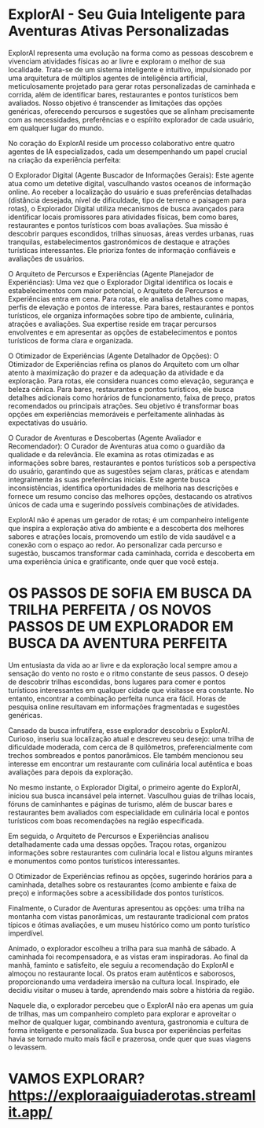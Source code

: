 # ExplorAI - Seu Guia Inteligente para Aventuras Ativas Personalizadas

ExplorAI representa uma evolução na forma como as pessoas descobrem e vivenciam atividades físicas ao ar livre e exploram o melhor de sua localidade. Trata-se de um sistema inteligente e intuitivo, impulsionado por uma arquitetura de múltiplos agentes de inteligência artificial, meticulosamente projetado para gerar rotas personalizadas de caminhada e corrida, além de identificar bares, restaurantes e pontos turísticos bem avaliados. Nosso objetivo é transcender as limitações das opções genéricas, oferecendo percursos e sugestões que se alinham precisamente com as necessidades, preferências e o espírito explorador de cada usuário, em qualquer lugar do mundo.

No coração do ExplorAI reside um processo colaborativo entre quatro agentes de IA especializados, cada um desempenhando um papel crucial na criação da experiência perfeita:

O Explorador Digital (Agente Buscador de Informações Gerais): Este agente atua como um detetive digital, vasculhando vastos oceanos de informação online. Ao receber a localização do usuário e suas preferências detalhadas (distância desejada, nível de dificuldade, tipo de terreno e paisagem para rotas), o Explorador Digital utiliza mecanismos de busca avançados para identificar locais promissores para atividades físicas, bem como bares, restaurantes e pontos turísticos com boas avaliações. Sua missão é descobrir parques escondidos, trilhas sinuosas, áreas verdes urbanas, ruas tranquilas, estabelecimentos gastronômicos de destaque e atrações turísticas interessantes. Ele prioriza fontes de informação confiáveis e avaliações de usuários.

O Arquiteto de Percursos e Experiências (Agente Planejador de Experiências): Uma vez que o Explorador Digital identifica os locais e estabelecimentos com maior potencial, o Arquiteto de Percursos e Experiências entra em cena. Para rotas, ele analisa detalhes como mapas, perfis de elevação e pontos de interesse. Para bares, restaurantes e pontos turísticos, ele organiza informações sobre tipo de ambiente, culinária, atrações e avaliações. Sua expertise reside em traçar percursos envolventes e em apresentar as opções de estabelecimentos e pontos turísticos de forma clara e organizada.

O Otimizador de Experiências (Agente Detalhador de Opções): O Otimizador de Experiências refina os planos do Arquiteto com um olhar atento à maximização do prazer e da adequação da atividade e da exploração. Para rotas, ele considera nuances como elevação, segurança e beleza cênica. Para bares, restaurantes e pontos turísticos, ele busca detalhes adicionais como horários de funcionamento, faixa de preço, pratos recomendados ou principais atrações. Seu objetivo é transformar boas opções em experiências memoráveis e perfeitamente alinhadas às expectativas do usuário.

O Curador de Aventuras e Descobertas (Agente Avaliador e Recomendador): O Curador de Aventuras atua como o guardião da qualidade e da relevância. Ele examina as rotas otimizadas e as informações sobre bares, restaurantes e pontos turísticos sob a perspectiva do usuário, garantindo que as sugestões sejam claras, práticas e atendam integralmente às suas preferências iniciais. Este agente busca inconsistências, identifica oportunidades de melhoria nas descrições e fornece um resumo conciso das melhores opções, destacando os atrativos únicos de cada uma e sugerindo possíveis combinações de atividades.

ExplorAI não é apenas um gerador de rotas; é um companheiro inteligente que inspira a exploração ativa do ambiente e a descoberta dos melhores sabores e atrações locais, promovendo um estilo de vida saudável e a conexão com o espaço ao redor. Ao personalizar cada percurso e sugestão, buscamos transformar cada caminhada, corrida e descoberta em uma experiência única e gratificante, onde quer que você esteja.

# OS PASSOS DE SOFIA EM BUSCA DA TRILHA PERFEITA / OS NOVOS PASSOS DE UM EXPLORADOR EM BUSCA DA AVENTURA PERFEITA

Um entusiasta da vida ao ar livre e da exploração local sempre amou a sensação do vento no rosto e o ritmo constante de seus passos. O desejo de descobrir trilhas escondidas, bons lugares para comer e pontos turísticos interessantes em qualquer cidade que visitasse era constante. No entanto, encontrar a combinação perfeita nunca era fácil. Horas de pesquisa online resultavam em informações fragmentadas e sugestões genéricas.

Cansado da busca infrutífera, esse explorador descobriu o ExplorAI. Curioso, inseriu sua localização atual e descreveu seu desejo: uma trilha de dificuldade moderada, com cerca de 8 quilômetros, preferencialmente com trechos sombreados e pontos panorâmicos. Ele também mencionou seu interesse em encontrar um restaurante com culinária local autêntica e boas avaliações para depois da exploração.

No mesmo instante, o Explorador Digital, o primeiro agente do ExplorAI, iniciou sua busca incansável pela internet. Vasculhou guias de trilhas locais, fóruns de caminhantes e páginas de turismo, além de buscar bares e restaurantes bem avaliados com especialidade em culinária local e pontos turísticos com boas recomendações na região especificada.

Em seguida, o Arquiteto de Percursos e Experiências analisou detalhadamente cada uma dessas opções. Traçou rotas, organizou informações sobre restaurantes com culinária local e listou alguns mirantes e monumentos como pontos turísticos interessantes.

O Otimizador de Experiências refinou as opções, sugerindo horários para a caminhada, detalhes sobre os restaurantes (como ambiente e faixa de preço) e informações sobre a acessibilidade dos pontos turísticos.

Finalmente, o Curador de Aventuras apresentou as opções: uma trilha na montanha com vistas panorâmicas, um restaurante tradicional com pratos típicos e ótimas avaliações, e um museu histórico como um ponto turístico imperdível.

Animado, o explorador escolheu a trilha para sua manhã de sábado. A caminhada foi recompensadora, e as vistas eram inspiradoras. Ao final da manhã, faminto e satisfeito, ele seguiu a recomendação do ExplorAI e almoçou no restaurante local. Os pratos eram autênticos e saborosos, proporcionando uma verdadeira imersão na cultura local. Inspirado, ele decidiu visitar o museu à tarde, aprendendo mais sobre a história da região.

Naquele dia, o explorador percebeu que o ExplorAI não era apenas um guia de trilhas, mas um companheiro completo para explorar e aproveitar o melhor de qualquer lugar, combinando aventura, gastronomia e cultura de forma inteligente e personalizada. Sua busca por experiências perfeitas havia se tornado muito mais fácil e prazerosa, onde quer que suas viagens o levassem.
# VAMOS EXPLORAR? https://exploraaiguiaderotas.streamlit.app/
